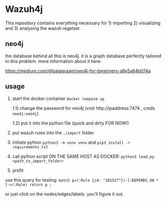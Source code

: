 # Wazuh4j
This repository contains everything necessary for 1) importing 2) visualizing and 3) analysing the wazuh regelset.  

## neo4j
the database behind all this is neo4j. it is a graph database perfectly tailored to this problem. more information about it here: 

https://medium.com/@balajeraam/neo4j-for-beginners-a8e5a64b074a


## usage
1) start the docker container `docker compose up`

    1.1) change the password for neo4j (visit http://ipaddress:7474 , creds `neo4j:neo4j`) 
    
    1.2) put it into the python file (quick and dirty FOR NOW!)
    
2) put wazuh rules into the `./import` folder 
3) initiate python `python3 -m venv venv` and `pip3 install -r requirements.txt` 
4) call python script ON THE SAME HOST AS DOCKER: `python3 load.py <path_to_import_folder>` 
5) profit 


use this query for testing: ` match p=(:Rule {id: "101527"})-[:DEPENDS_ON * ]->(:Rule) return p ; `

or just click on the nodes/edges/labels. you'll figure it out. 